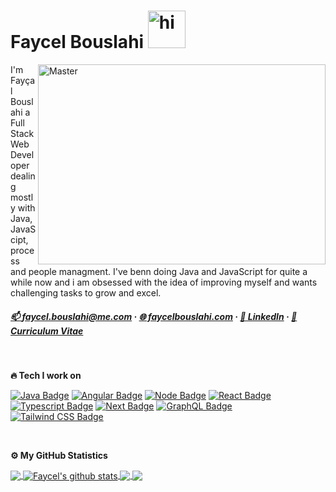 # Faycel Bouslahi&nbsp;<img src="https://user-images.githubusercontent.com/119304984/228403036-47ea62de-63f5-4227-8521-513cf38d3f51.gif" width="60px" height="60px" alt="hi">


<img align="right" alt="Master" src="https://github.com/Faycel-Bouslahi/Faycel-Bouslahi/blob/main/Assets/maitre.gif" width="460px" height="320px"/>

<p> 
  
  I'm Fayçal Bouslahi a Full Stack Web Developer dealing mostly with Java, JavaScipt, process and people managment. I've benn doing Java and JavaScript 
  for quite a while now and i am obsessed with the idea of improving myself and wants challenging tasks to grow and excel.
 
</p>


<!-- Contact -->

<!-- <b>☎️ Contact</b> -->

##### [:mailbox: faycel.bouslahi@me.com](mailto:faycel.bouslahi@me.com) · [🌐 faycelbouslahi.com](https://faycelbouslahi.com) · [👔 LinkedIn](https://www.linkedin.com/in/faycel-bouslahi/) · [📝 Curriculum Vitae](https://faycelbouslahi.com/resume_faycel.pdf)

<!-- My Stack -->
<br>

<b>🔥 Tech I work on </b>

[![Java Badge](https://img.shields.io/badge/-SpringBoot-6DB33F?style=for-the-badge&labelColor=white&logo=spring&logoColor=6DB33F)](https://github.com/Faycel-Bouslahi?tab=repositories&q=&type=&language=springboot) [![Angular Badge](https://img.shields.io/badge/-Angular-DD0031?style=for-the-badge&labelColor=white&logo=angular&logoColor=DD0031)](https://github.com/Faycel-Bouslahi?tab=repositories&q=&type=&language=angular) [![Node Badge](https://img.shields.io/badge/-NodeJS-339933?style=for-the-badge&labelColor=white&logo=nodedotjs&logoColor=339933)](https://github.com/Faycel-Bouslahi?tab=repositories&q=&type=&language=node) [![React Badge](https://img.shields.io/badge/-React-61DBFB?style=for-the-badge&labelColor=black&logo=react&logoColor=61DBFB)](https://github.com/Faycel-Bouslahi?tab=repositories&q=&type=&language=react) [![Typescript Badge](https://img.shields.io/badge/-Typescript-007acc?style=for-the-badge&labelColor=black&logo=typescript&logoColor=007acc)](https://github.com/Faycel-Bouslahi?tab=repositories&q=&type=&language=typescript) [![Next Badge](https://img.shields.io/badge/-Nextjs-gray?style=for-the-badge&labelColor=black&logo=next.js&logoColor=white)](https://github.com/Faycel-Bouslahi?tab=repositories&q=&type=&language=nextjs) [![GraphQL Badge](https://img.shields.io/badge/-GraphQl-e535ab?style=for-the-badge&labelColor=black&logo=node.js&logoColor=e535ab)](https://github.com/Faycel-Bouslahi?tab=repositories&q=&type=&language=graph)
[![Tailwind CSS Badge](https://img.shields.io/badge/-Tailwindcss-06b6d4?style=for-the-badge&labelColor=black&logo=tailwindcss&logoColor=06b6d4)](https://github.com/Faycel-Bouslahi?tab=repositories&q=&type=&language=tailwind)



<!-- GitHub Statistics -->
<br>

<b>⚙️ My GitHub Statistics</b>

<a href="https://github.com/Faycel-Bouslahi">
  <img align="center" src="https://github-readme-stats.vercel.app/api/top-langs/?username=Faycel-Bouslahi&show_icons=true&theme=react" />
</a>

<a href="https://github.com/Faycel-Bouslahi">
<img align="center" src="https://github-readme-stats.vercel.app/api?username=Faycel-Bouslahi&show_icons=true&theme=react" alt="Faycel's github stats"/>
</a>

 <!-- Repo to make a pin -->
 
<a href="https://github.com/Faycel-Bouslahi/Faycel-Bouslahi">
  <img align="center" src="https://github-readme-stats.vercel.app/api/pin/?username=Faycel-Bouslahi&repo=Faycel-Bouslahi&show_icons=true&theme=react" />
</a>

<a href="https://github.com/Faycel-Bouslahi/Faycel-DS-and-Algo">
 <img align="center" src="https://github-readme-stats.vercel.app/api/pin/?username=Faycel-Bouslahi&repo=Faycel-DS-and-Algo&show_icons=true&theme=react" />
</a>

<!--
**Faycel-Bouslahi/Faycel-Bouslahi** is a ✨ _special_ ✨ repository because its `README.md` (this file) appears on your GitHub profile.

Here are some ideas to get you started:

- 🔭 I’m currently working on ...
- 🌱 I’m currently learning ...
- 👯 I’m looking to collaborate on ...
- 🤔 I’m looking for help with ...
- 💬 Ask me about ...
- 📫 How to reach me: ...
- 😄 Pronouns: ...
- ⚡ Fun fact: ...
-->

